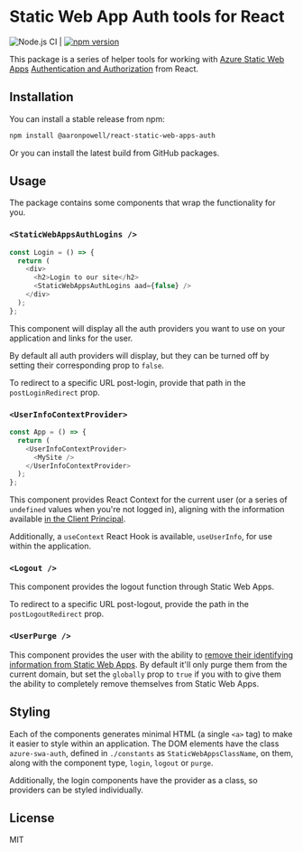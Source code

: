# Static Web App Auth tools for React

![Node.js CI](https://github.com/aaronpowell/react-static-web-apps-auth/workflows/Node.js%20CI/badge.svg) | [![npm version](https://img.shields.io/npm/v/@aaronpowell/react-static-web-apps-auth)](https://npmjs.org/package/@aaronpowell/react-static-web-apps-auth)

This package is a series of helper tools for working with [Azure Static Web Apps](https://docs.microsoft.com/azure/static-web-apps/?WT.mc_id=javascript-12079-aapowell) [Authentication and Authorization](https://docs.microsoft.com/azure/static-web-apps/authentication-authorization?WT.mc_id=javascript-12079-aapowell) from React.

## Installation

You can install a stable release from npm:

```bash
npm install @aaronpowell/react-static-web-apps-auth
```

Or you can install the latest build from GitHub packages.

## Usage

The package contains some components that wrap the functionality for you.

### `<StaticWebAppsAuthLogins />`

```typescript
const Login = () => {
  return (
    <div>
      <h2>Login to our site</h2>
      <StaticWebAppsAuthLogins aad={false} />
    </div>
  );
};
```

This component will display all the auth providers you want to use on your application and links for the user.

By default all auth providers will display, but they can be turned off by setting their corresponding prop to `false`.

To redirect to a specific URL post-login, provide that path in the `postLoginRedirect` prop.

### `<UserInfoContextProvider>`

```typescript
const App = () => {
  return (
    <UserInfoContextProvider>
      <MySite />
    </UserInfoContextProvider>
  );
};
```

This component provides React Context for the current user (or a series of `undefined` values when you're not logged in), aligning with the information available [in the Client Principal](https://docs.microsoft.com/azure/static-web-apps/user-information?tabs=javascript#client-principal-data&WT.mc_id=javascript-12079-aapowell).

Additionally, a `useContext` React Hook is available, `useUserInfo`, for use within the application.

### `<Logout />`

This component provides the logout function through Static Web Apps.

To redirect to a specific URL post-logout, provide the path in the `postLogoutRedirect` prop.

### `<UserPurge />`

This component provides the user with the ability to [remove their identifying information from Static Web Apps](https://docs.microsoft.com/azure/static-web-apps/authentication-authorization?WT.mc_id=javascript-12079-aapowell#remove-personal-identifying-information). By default it'll only purge them from the current domain, but set the `globally` prop to `true` if you with to give them the ability to completely remove themselves from Static Web Apps.

## Styling

Each of the components generates minimal HTML (a single `<a>` tag) to make it easier to style within an application. The DOM elements have the class `azure-swa-auth`, defined in `./constants` as `StaticWebAppsClassName`, on them, along with the component type, `login`, `logout` or `purge`.

Additionally, the login components have the provider as a class, so providers can be styled individually.

## License

MIT
